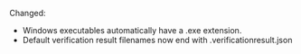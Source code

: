 Changed:

  - Windows executables automatically have a .exe extension.
  - Default verification result filenames now end with .verificationresult.json

<!-- RECENT COMMITS TO JOG YOUR MEMORY (DELETE THIS SECTION WHEN DONE)...
commit accb06a4171bc63d5e56d328743f7d776a8d880e
Author: Sam Salisbury <samsalisbury@gmail.com>
Date:   Wed Oct 19 13:35:25 2022 +0100

    add tests for verification result path
    
    - This required being able to override some functions which produce
      unpredictable or OS-dependent results.

commit b3586d040b4c6d3d27618be252c45f3a62c966c3
Author: Sam Salisbury <samsalisbury@gmail.com>
Date:   Wed Oct 19 10:59:59 2022 +0100

    config tests: assert over instructions

commit 505d8fafdce8c61c2a210409f7ebe6058052c6fd
Author: Sam Salisbury <samsalisbury@gmail.com>
Date:   Wed Oct 19 10:52:05 2022 +0100

    better default verification result filename
 END RECENT COMMITS TO JOG YOUR MEMORY (DELETE THIS SECTION WHEN DONE)... -->
